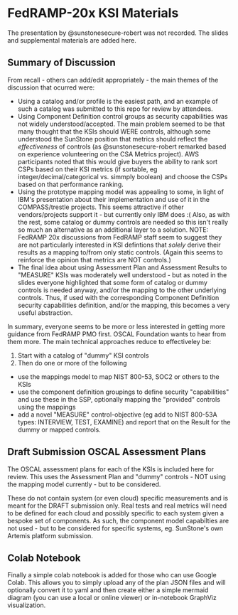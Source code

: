 # FedRAMP-20x KSI Materials

The presentation by @sunstonesecure-robert was not recorded.  The slides and supplemental materials are added here.

## Summary of Discussion

From recall - others can add/edit appropriately - the main themes of the discussion that ocurred were:

- Using a catalog and/or profile is the easiest path, and an example of such a catalog was submitted to this repo for review by attendees.
- Using Component Definition control groups as security capabilities was not widely understood/accepted.  The main problem seemed to be
  that many thought that the KSIs should WERE controls, although some understood the SunStone position that metrics should reflect the
  *effectiveness* of controls (as @sunstonesecure-robert remarked based on experience volunteering on the CSA Metrics project).  AWS participants
  noted that this would give buyers the ability to rank sort CSPs based on their KSI metrics (if sortable, eg integer/decimal/categorical vs. simmply boolean)
  and choose the CSPs based on that performance ranking.
- Using the prototype mapping model was appealing to some, in light of IBM's presentation about their implementation and use of it in the COMPASS/trestle projects.
  This seems attractive if other vendors/projects support it - but currently only IBM does :( Also, as with the rest, some catalog or dummy controls are needed
  so this isn't really so much an alternative as an additional layer to a solution. NOTE: FedRAMP 20x discussions from FedRAMP staff seem to suggest they are
  not particularly interested in KSI defintions that *solely* derive their results as a mapping to/from only static controls.  (Again this seems to reinforce the opinion
  that metrics are NOT controls.)
- The final idea about using Assessment Plan and Assessment Results to "MEASURE" KSIs was moderately well understood - but as noted in the slides everyone
  highlighted that some form of catalog or dummy controls is needed anyway, and/or the mapping to the other underlying controls.
  Thus, if used with the corresponding Component Definition security capabilities definition, and/or the mapping,
  this becomes a very useful abstraction.

In summary, everyone seems to be more or less interested in getting more guidance from FedRAMP PMO first.  OSCAL Foundation wants to hear from them more.
The main technical approaches reduce to effectiveley be:

1. Start with a catalog of "dummy" KSI controls
2. Then do one or more of the following
  - use the mappings model to map NIST 800-53, SOC2 or others to the KSIs
  - use the component definition groupings to define security "capabilities" and use these in the SSP, optionally mapping the "provided" controls using the mappings
  - add a novel "MEASURE" control-objective (eg add to NIST 800-53A types: INTERVIEW, TEST, EXAMINE) and report that on the Result for the dummy or mapped controls.

## Draft Submission OSCAL Assessment Plans

The OSCAL assessment plans for each of the KSIs is included here for review. This uses the Assessment Plan and "dummy" controls - NOT using the mapping model currently - but to be considered.  

These do not contain system (or even cloud) specific measurements and is meant for the DRAFT submission only.
Real tests and real metrics will need to be defined for each cloud and possibly specific to each system given a bespoke set of components. As such,
the component model capabilties are not used - but to be considered for specific systems, eg. SunStone's own Artemis platform submission.

## Colab Notebook

Finally a simple colab notebook is added for those who can use Google Colab.  This allows you to simply upload any of the plan JSON files and 
will optionally convert it to yaml and then create either a simple mermaid diagram (you can use a local or online viewer) or in-notebook 
GraphViz visualization.
